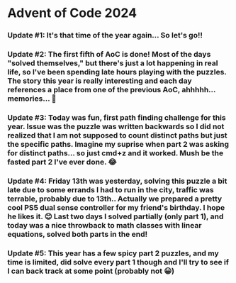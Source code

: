 # Advent of Code 2024

### Update #1: It's that time of the year again... So let's go!!

### Update #2: The first fifth of AoC is done! Most of the days "solved themselves," but there's just a lot happening in real life, so I've been spending late hours playing with the puzzles. The story this year is really interesting and each day references a place from one of the previous AoC, ahhhhh... memories... 🥰

### Update #3: Today was fun, first path finding challenge for this year. Issue was the puzzle was written backwards so I did not realized that I am not supposed to count distinct paths but just the specific paths. Imagine my suprise when part 2 was asking for distinct paths... so just cmd+z and it worked. Mush be the fasted part 2 I've ever done. 😂

### Update #4: Friday 13th was yesterday, solving this puzzle a bit late due to some errands I had to run in the city, traffic was terrable, probably due to 13th.. Actually we prepared a pretty cool PS5 dual sense controller for my friend's birthday. I hope he likes it. 😊 Last two days I solved partially (only part 1), and today was a nice throwback to math classes with linear equations, solved both parts in the end!

### Update #5: This year has a few spicy part 2 puzzles, and my time is limited, did solve every part 1 though and I'll try to see if I can back track at some point (probably not 😀)
